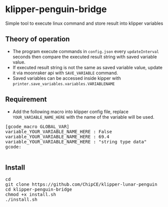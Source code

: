 # klipper-penguin-bridge

Simple tool to execute linux command and store result into klipper variables

## Theory of operation

- The program execute commands in <code>config.json</code> every <code>updateInterval</code> seconds then compare the executed result string with saved variable value.
- If executed result string is not the same as saved variable value, update it via moonraker api with <code>SAVE_VARIABLE</code> command.
- Saved variables can be accessed inside kipper with <code>printer.save_variables.variables.VARIABLENAME</code>

## Requirement

- Add the following macro into klipper config file, replace <code>YOUR_VARIABLE_NAME_HERE</code> with the name of the variable will be used.
<pre>[gcode_macro GLOBAL_VAR]
variable_YOUR_VARIABLE_NAME_HERE : False
variable_YOUR_VARIABLE_NAME_HERE : 69.4
variable_YOUR_VARIABLE_NAME_HERE : "string type data"
gcode:
    </pre>

## Install

<pre>
cd 
git clone https://github.com/ChipCE/klipper-lunar-penguin
cd klipper-penguin-bridge
chmod +x install.sh
./install.sh
</pre>
